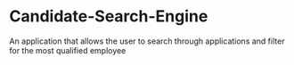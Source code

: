 # Candidate-Search-Engine
An application that allows the user to search through applications and filter for the most qualified employee 
